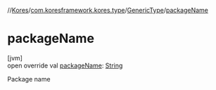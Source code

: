 //[Kores](../../../index.md)/[com.koresframework.kores.type](../index.md)/[GenericType](index.md)/[packageName](package-name.md)

# packageName

[jvm]\
open override val [packageName](package-name.md): [String](https://kotlinlang.org/api/latest/jvm/stdlib/kotlin/-string/index.html)

Package name
